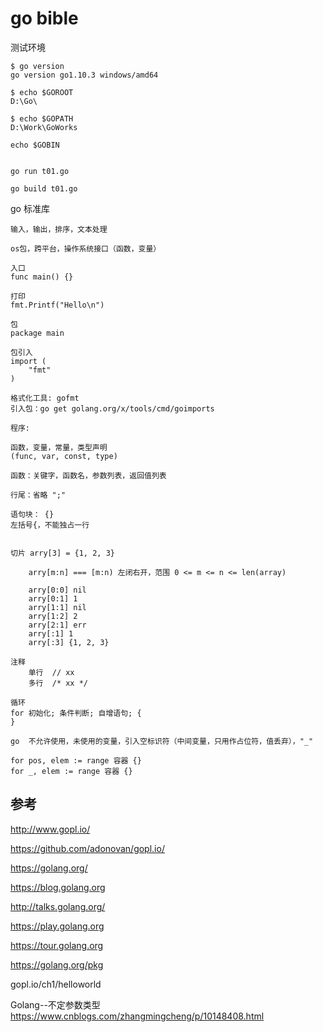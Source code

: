 # go bible

测试环境

```
$ go version
go version go1.10.3 windows/amd64

$ echo $GOROOT
D:\Go\

$ echo $GOPATH
D:\Work\GoWorks

echo $GOBIN


go run t01.go

go build t01.go

```

go 标准库

```
输入，输出，排序，文本处理

os包，跨平台，操作系统接口（函数，变量）
```

```
入口
func main() {}

打印
fmt.Printf("Hello\n")

包
package main

包引入
import (
    "fmt"
)

格式化工具: gofmt
引入包：go get golang.org/x/tools/cmd/goimports

程序:

函数，变量，常量，类型声明
(func, var, const, type)

函数：关键字，函数名，参数列表，返回值列表

行尾：省略 ";"

语句块： {}
左括号{，不能独占一行


切片 arry[3] = {1, 2, 3}

    arry[m:n] === [m:n) 左闭右开，范围 0 <= m <= n <= len(array)

    arry[0:0] nil
    arry[0:1] 1
    arry[1:1] nil
    arry[1:2] 2
    arry[2:1] err
    arry[:1] 1
    arry[:3] {1, 2, 3}

注释
    单行  // xx
    多行  /* xx */
    
循环
for 初始化; 条件判断; 自增语句; {
}

go  不允许使用，未使用的变量，引入空标识符（中间变量，只用作占位符，值丢弃），"_"

for pos, elem := range 容器 {}
for _, elem := range 容器 {}

```


## 参考

http://www.gopl.io/

https://github.com/adonovan/gopl.io/

https://golang.org/

https://blog.golang.org

http://talks.golang.org/

https://play.golang.org

https://tour.golang.org

https://golang.org/pkg

gopl.io/ch1/helloworld

Golang--不定参数类型
https://www.cnblogs.com/zhangmingcheng/p/10148408.html